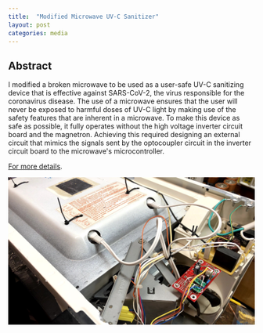 ```yaml
---
title:  "Modified Microwave UV-C Sanitizer"
layout: post
categories: media
---
```


## Abstract

I modified a broken microwave to be used as a user-safe UV-C sanitizing device that is effective against SARS-CoV-2, the virus responsible for the coronavirus disease. The use of a microwave ensures that the user will never be exposed to harmful doses of UV-C light by making use of the safety features that are inherent in a microwave. To make this device as safe as possible, it fully operates without the high voltage inverter circuit board and the magnetron. Achieving this required designing an external circuit that mimics the signals sent by the optocoupler circuit in the inverter circuit board to the microwave's microcontroller.

[For more details](https://mahonda.github.io/assets/pdfs/uvc_microwave_report.pdf).


![UVC Microwave](/assets/images/IMG_4922.jpg)


